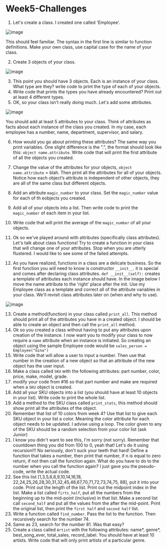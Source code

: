 # Week5-Challenges

1. Let's create a class. I created one called 'Employee'.

![image](https://user-images.githubusercontent.com/55643060/155210653-3c965e54-b3cb-4ed3-bb1d-eb7e19141cfd.png)

This should feel familiar. The syntax in the first line is similar to function definitions. Make your own class, use capital case for the name of your class. 

2. Create 3 objects of your class. 

![image](https://user-images.githubusercontent.com/55643060/155213730-75565662-f052-47be-9671-7038f6bd61fc.png)

3. This point you should have 3 objects. Each is an instance of your class. What type are they? write code to print the type of each of your objects.
4. Write code that prints the types you have already encountered? Print out at least 4 different types.
5. OK, so your class isn't really doing much. Let's add some attributes.

![image](https://user-images.githubusercontent.com/55643060/155216858-4c0bf8a4-07b5-4f02-b1a0-ea4306505c11.png)

You should add at least 5 attributes to your class. Think of attributes as facts about each instance of the class you created. In my case, each employee has a number, name, department, supervisor, and salary.

6. How would you go about printing these attributes? The same way you print variables. One slight difference is the ".", the format should look like this: `object name.attribute`. Write code that will print the first attribute of all the objects you created.
7. Change the value of the attributes for your objects, `object name.attribute` = blah. Then print all the attributes for all of your objects. Notice how each object’s attribute is independent of other objects, they are all of the same class but different objects.

8. Add an attribute `magic_number` to your class. Set the `magic_number` value for each of th eobjects you created. 
9. Add all of your objects into a list. Then write code to print the `magic_number` of each item in your list. 
10. Write code that will print the average of the `magic_number` of all your objects. 
11. Ok so we've played around with attributes (specifically class attributes). Let's talk about class functions! Try to create a function in your class that will change one of your attributes. Stop when you are utterly flustered. I would like to see some of the failed attempts.
12. As you have realized, functions in a class are a delicate business. So the first function you will need to know is constructor `__init__`. it is special and comes after declaring class attributes. `def __init__(self):` creates a template of attributes each instance should have. In the image below I move the name attribute to the 'right' place after the init. Use my Employee class as a template and correct all of the attribute variables in your class. We'll revisit class attributes later on (when and why to use).  

![image](https://user-images.githubusercontent.com/55643060/155260535-d6ab205f-9155-426d-bd8d-c0b6e84a35e8.png)

13. Create a method(function) in your class called `print_all`. This method should print all of the attributes you have in a created object. I should be able to create an object and then call the `print_all` method.
14. Ok so you created a class without having to put any attributes upon creation of the instance. I now want you to modify your class to now require a `name` attribute when an instance is initiated. So creating an object using the sample Employee code would be `sales_person = Employee("Gina")`
15. Write code that will allow a user to input a number. Then use that number in the creation of a new object so that an attribute of the new object has the user input. 
16. Make a class called `SKU` with the following attributes: part number, color, price, make, model, grade.
17. modify your code from #16 so that part number and make are required when a `SKU` object is created. 
18. Add all your SKU objects into a list (you should have at least 10 objects in your list). Write code to print the whole list.
19. Add a method to the SKU class called `print_stats`, this method should show print all the attributes of the object. 
20. Remember that list of 10 colors from week 4? Use that list to give each SKU object in your list a color. Meaning the color attribute for each object needs to be updated. I advise using a loop. The color given to any of the SKU should be a random selection from your color list (ask Junior)
21. I know you didn't want to see this, I'm sorry (not sorry). Remember that countdown thing you did from 100 to 0, yeah that! Let's do it using recursion!!! No seriously, don't suck your teeth that hard! Define a function that takes a number, then print that number, if n is equal to zero return, if not then call the function again. What do you have to do to the number when you call the function again? I just gave you the pseudo-code, write the actual code. 
22. See this list [1,3,5,6,8,9,10,14,16,18, 22,24,25,26,28,30,31,32,45,46,67,70,71,72,73,74,75, 88], put it into your code. Print out the length of the list. Print out the midpoint index in the list. Make a list called `firts_half`, put all the numbers from the beginning up to the mid-point (inclusive) in that list. Make a second list call `second_half` and put all the values from the after the mid-point. Print the original list, then print the `first half` and `second half` list.
23. Write a function called `find_number`. Pass the list to the function. Then recursively search for the number 74. 
24. Same as 23, search for the number 81. Was that easy?
25. Create a class called `Artist` with the following attributes: name*, genre*, best_song_ever, total_sales, record_label. You should have at least 10 artists. Write code that will only print artists of a particular genre.

